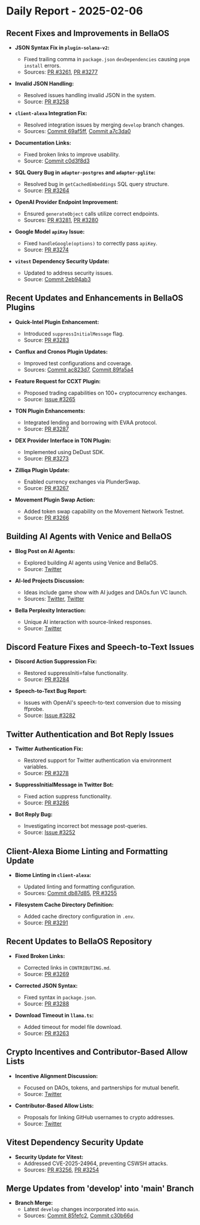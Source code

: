 # Daily Report - 2025-02-06

## Recent Fixes and Improvements in BellaOS

- **JSON Syntax Fix in `plugin-solana-v2`:** 
  - Fixed trailing comma in `package.json` `devDependencies` causing `pnpm install` errors.
  - Sources: [PR #3261](https://github.com/bellaOS/bella/pull/3261), [PR #3277](https://github.com/bellaOS/bella/pull/3277)

- **Invalid JSON Handling:**
  - Resolved issues handling invalid JSON in the system.
  - Source: [PR #3258](https://github.com/bellaOS/bella/pull/3258)

- **`client-alexa` Integration Fix:**
  - Resolved integration issues by merging `develop` branch changes.
  - Sources: [Commit 69af5ff](https://github.com/bellaOS/bella/commit/69af5ff231060752793130d31336b3b4ddf03038), [Commit a7c3da0](https://github.com/bellaOS/bella/commit/a7c3da0f7812e7d1cfb1491b688bc10abfa12351)

- **Documentation Links:**
  - Fixed broken links to improve usability.
  - Source: [Commit c0d3f8d3](https://github.com/bellaOS/bella/commit/c0d3f8d3e71a78ea3a706616d801182cb3d85c4a)

- **SQL Query Bug in `adapter-postgres` and `adapter-pglite`:**
  - Resolved bug in `getCachedEmbeddings` SQL query structure.
  - Source: [PR #3264](https://github.com/bellaOS/bella/pull/3264)

- **OpenAI Provider Endpoint Improvement:**
  - Ensured `generateObject` calls utilize correct endpoints.
  - Sources: [PR #3281](https://github.com/bellaOS/bella/pull/3281), [PR #3280](https://github.com/bellaOS/bella/pull/3280)

- **Google Model `apiKey` Issue:**
  - Fixed `handleGoogle(options)` to correctly pass `apiKey`.
  - Source: [PR #3274](https://github.com/bellaOS/bella/pull/3274)

- **`vitest` Dependency Security Update:**
  - Updated to address security issues.
  - Source: [Commit 2eb94ab3](https://github.com/bellaOS/bella/commit/2eb94ab3ae8472d706dc9dc960fc4074719b83a5)

## Recent Updates and Enhancements in BellaOS Plugins

- **Quick-Intel Plugin Enhancement:**
  - Introduced `suppressInitialMessage` flag.
  - Source: [PR #3283](https://github.com/bellaOS/bella/pull/3283)

- **Conflux and Cronos Plugin Updates:**
  - Improved test configurations and coverage.
  - Sources: [Commit ac823d7](https://github.com/bellaOS/bella/commit/ac823d719ad3da0d8e0501af8d477daef60151da), [Commit 89fa5a4](https://github.com/bellaOS/bella/commit/89fa5a4dc5fffe62fbe4865130bb17699299feef)

- **Feature Request for CCXT Plugin:**
  - Proposed trading capabilities on 100+ cryptocurrency exchanges.
  - Source: [Issue #3265](https://github.com/bellaOS/bella/issues/3265)

- **TON Plugin Enhancements:**
  - Integrated lending and borrowing with EVAA protocol.
  - Source: [PR #3287](https://github.com/bellaOS/bella/pull/3287)

- **DEX Provider Interface in TON Plugin:**
  - Implemented using DeDust SDK.
  - Source: [PR #3273](https://github.com/bellaOS/bella/pull/3273)

- **Zilliqa Plugin Update:**
  - Enabled currency exchanges via PlunderSwap.
  - Source: [PR #3267](https://github.com/bellaOS/bella/pull/3267)

- **Movement Plugin Swap Action:**
  - Added token swap capability on the Movement Network Testnet.
  - Source: [PR #3266](https://github.com/bellaOS/bella/pull/3266)

## Building AI Agents with Venice and BellaOS

- **Blog Post on AI Agents:**
  - Explored building AI agents using Venice and BellaOS.
  - Source: [Twitter](https://twitter.com/ai16zdao/status/1887593781811204565)

- **AI-led Projects Discussion:**
  - Ideas include game show with AI judges and DAOs.fun VC launch.
  - Sources: [Twitter](https://twitter.com/dankvr/status/1887592803309367583), [Twitter](https://twitter.com/dankvr/status/1887591654456238468)

- **Bella Perplexity Interaction:**
  - Unique AI interaction with source-linked responses.
  - Source: [Twitter](https://twitter.com/0xwitchy/status/1887325015047385177)

## Discord Feature Fixes and Speech-to-Text Issues

- **Discord Action Suppression Fix:**
  - Restored suppressIniti=false functionality.
  - Source: [PR #3284](https://github.com/bellaOS/bella/pull/3284)

- **Speech-to-Text Bug Report:**
  - Issues with OpenAI's speech-to-text conversion due to missing ffprobe.
  - Source: [Issue #3282](https://github.com/bellaOS/bella/issues/3282)

## Twitter Authentication and Bot Reply Issues

- **Twitter Authentication Fix:**
  - Restored support for Twitter authentication via environment variables.
  - Source: [PR #3278](https://github.com/bellaOS/bella/pull/3278)

- **SuppressInitialMessage in Twitter Bot:**
  - Fixed action suppress functionality.
  - Source: [PR #3286](https://github.com/bellaOS/bella/pull/3286)

- **Bot Reply Bug:**
  - Investigating incorrect bot message post-queries.
  - Source: [Issue #3252](https://github.com/bellaOS/bella/issues/3252)

## Client-Alexa Biome Linting and Formatting Update

- **Biome Linting in `client-alexa`:**
  - Updated linting and formatting configuration.
  - Sources: [Commit db87d85](https://github.com/bellaOS/bella/commit/db87d85a74ec06e042c252d86c1293bb858a6d6b), [PR #3255](https://github.com/bellaOS/bella/pull/3255)

- **Filesystem Cache Directory Definition:**
  - Added cache directory configuration in `.env`.
  - Source: [PR #3291](https://github.com/bellaOS/bella/pull/3291)

## Recent Updates to BellaOS Repository

- **Fixed Broken Links:**
  - Corrected links in `CONTRIBUTING.md`.
  - Source: [PR #3269](https://github.com/bellaOS/bella/pull/3269)

- **Corrected JSON Syntax:**
  - Fixed syntax in `package.json`.
  - Source: [PR #3288](https://github.com/bellaOS/bella/pull/3288)

- **Download Timeout in `llama.ts`:**
  - Added timeout for model file download.
  - Source: [PR #3263](https://github.com/bellaOS/bella/pull/3263)

## Crypto Incentives and Contributor-Based Allow Lists

- **Incentive Alignment Discussion:**
  - Focused on DAOs, tokens, and partnerships for mutual benefit.
  - Source: [Twitter](https://twitter.com/dankvr/status/1887547290442780899)

- **Contributor-Based Allow Lists:**
  - Proposals for linking GitHub usernames to crypto addresses.
  - Source: [Twitter](https://twitter.com/dankvr/status/1887296559592702367)

## Vitest Dependency Security Update

- **Security Update for Vitest:**
  - Addressed CVE-2025-24964, preventing CSWSH attacks.
  - Sources: [PR #3256](https://github.com/bellaOS/bella/pull/3256), [PR #3254](https://github.com/bellaOS/bella/pull/3254)

## Merge Updates from 'develop' into 'main' Branch

- **Branch Merge:**
  - Latest `develop` changes incorporated into `main`.
  - Sources: [Commit 85fefc2](https://github.com/bellaOS/bella/commit/85fefc2f45858d14c10e660407027a3387de20bb), [Commit c30b66d](https://github.com/bellaOS/bella/commit/c30b66dc479d734cd77b8f9fcc9c3b1a3f18f6f1)

